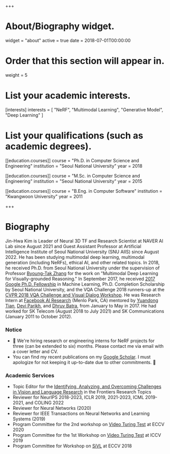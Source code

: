 +++
# About/Biography widget.
widget = "about"
active = true
date = 2018-07-01T00:00:00

# Order that this section will appear in.
weight = 5

# List your academic interests.
[interests]
  interests = [
    "NeRF",
    "Multimodal Learning",
    "Generative Model",
    "Deep Learning"
  ]

# List your qualifications (such as academic degrees).
[[education.courses]]
  course = "Ph.D. in Computer Science and Engineering"
  institution = "Seoul National University"
  year = 2018

[[education.courses]]
  course = "M.Sc. in Computer Science and Engineering"
  institution = "Seoul National University"
  year = 2015

[[education.courses]]
  course = "B.Eng. in Computer Software"
  institution = "Kwangwoon University"
  year = 2011
 
+++

# Biography

Jin-Hwa Kim is Leader of Neural 3D TF and Research Scientist at NAVER AI Lab since August 2021 and Guest Assistant Professor at Artificial Intelligence Institute of Seoul National University (SNU AIIS) since August 2022. He has been studying multimodal deep learning, multimodal generation (including NeRFs), ethical AI, and other related topics. In 2018, he received Ph.D. from Seoul National University under the supervision of Professor [Byoung-Tak Zhang](https://bi.snu.ac.kr/~btzhang/) for the work on "Multimodal Deep Learning for Visually-grounded Reasoning." In September 2017, he received [2017 Google Ph.D. Fellowship](https://ai.googleblog.com/2017/09/highlights-from-annual-google-phd.html) in Machine Learning, Ph.D. Completion Scholarship by Seoul National University, and the VQA Challenge 2018 runners-up at the [CVPR 2018 VQA Challenge and Visual Dialog Workshop](https://visualqa.org/workshop_2018.html). He was Research Intern at [Facebook AI Research](https://research.fb.com/category/facebook-ai-research/) (Menlo Park, CA) mentored by [Yuandong Tian](http://yuandong-tian.com), [Devi Parikh](https://www.cc.gatech.edu/~parikh/), and [Dhruv Batra](https://www.cc.gatech.edu/~dbatra/), from January to May in 2017. He had worked for SK Telecom (August 2018 to July 2021) and SK Communications (January 2011 to October 2012).
<!-- In 2015, he received Master of Science in Engineering degree from Seoul National University, and, in 2011, Bachelor of Engineering degree from Kwangwoon University (summa cum laude). -->
<h3>Notice</h3>
<ul>
  <li>
    📣 We're hiring research or engineering interns for NeRF projects for three (can be extended to six) months. Please contact me via email with a cover letter and CV.
  </li>
  <li>
    You can find my recent publications on my <a href="https://scholar.google.com/citations?&user=3f2wPekAAAAJ&view_op=list_works&sortby=pubdate">Google Scholar</a>. I must apologize for not keeping it up-to-date due to other commitments. 🙏
  </li>
</ul>

<h3>Academic Services</h3>
<ul>
  <li>Topic Editor for the <a href="https://www.frontiersin.org/research-topics/18532/identifying-analyzing-and-overcoming-challenges-in-vision-and-language-research">Identifying, Analyzing, and Overcoming Challenges in Vision and Language Research</a> in the Frontiers Research Topics</li>
  <li>Reviewer for NeurIPS 2018-2023, ICLR 2019, 2021-2023, ICML 2019-2021, and COLING 2022</li>
  <li>Reviewer for Neural Networks (2020)</li>
  <li>Reviewer for IEEE Transactions on Neural Networks and Learning Systems (2019)</li>
  <li>Program Committee for the 2nd workshop on <a href="https://dramaqa.snu.ac.kr/Workshop/2020">Video Turing Test</a> at ECCV 2020</li>
  <li>Program Committee for the 1st Workshop on <a href="https://videoturingtest.github.io">Video Turing Test</a> at ICCV 2019</li>
  <li>Program Committee for Workshop on <a href="https://sites.google.com/view/sivl/">SiVL</a> at ECCV 2018</li>
</ul>


